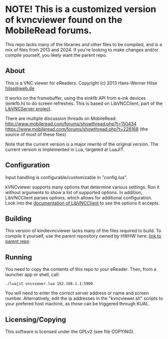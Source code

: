 # NOTE! This is a customized version of kvncviewer found on the MobileRead forums.
This repo lacks many of the libraries and other files to be compiled, and is a mix of files from 2013 and 2024. If you're looking to make changes and/or compile yourself, you likely want the parent repo.

## About

This is a VNC viewer for eReaders.
Copyright (c) 2013 Hans-Werner Hilse <hilse@web.de>

It works on the framebuffer, using the einkfb API from e-ink devices (einkfb.h) to do screen refreshes.
This is based on LibVNCClient, part of the [LibVNCServer project](https://libvnc.github.io/).


There are multiple discussion threads on MobileRead:
http://www.mobileread.com/forums/showthread.php?t=150434
https://www.mobileread.com/forums/showthread.php?t=228168 (the source of most of these files)

Note that the current version is a major rewrite of the original version.
The current version is implemented in Lua, targeted at LuaJIT.


## Configuration

Input handling is configurable/customizable in "config.lua".

kVNCviewer supports many options that determine various settings. Run it without arguments to show a list of supported options. In addition, LibVNCClient parses options, which allows for additional configuration. Look into the [documentation of LibVNCClient](https://libvnc.github.io/doc/html/group__libvncclient__api.html#gabb2299d1644f3cf38544eb97d2356475) to see the options it accepts.


## Building

This version of kindlevncviewer lacks many of the files required to build. To compile it yourself, use the parent repository owned by HWHW here: [link to parent repo](https://github.com/hwhw/kindlevncviewer)

## Running

You need to copy the contents of this repo to your eReader. Then, from a launcher app or shell, call:

```
./luajit vncviewer.lua 192.168.1.1:5900
```

You will need to enter the correct server address or name and screen number.
Alternatively, edit the ip addresses in the "kvncviewer.sh" scripts to your prefered host machine, as those can be triggered through KUAL. 


## Licensing/Copying

This software is licensed under the GPLv2 (see file COPYING).
